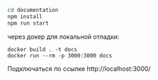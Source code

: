 ```bash
cd documentation
npm install
npm run start
```

через докер для локальной отладки:

```
docker build . -t docs
docker run --rm -p 3000:3000 docs
```

Подключаться по ссылке http://localhost:3000/